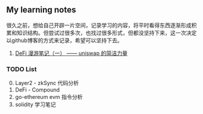## My learning notes

很久之前，想给自己开辟一片空间，记录学习的内容，将平时看得东西逐渐形成积累和知识结构。但尝试过很多次，也找过很多形式，但都没坚持下来，这一次决定以github博客的方式来记录，希望可以坚持下去。

1. [DeFi 漫游笔记（一） —— uniswap 的简洁力量](./DeFi_roaming_uniswap.md)

### TODO List

0. Layer2 - zkSync 代码分析
1. DeFi - Compound
2. go-ethereum evm 指令分析
3. solidity 学习笔记
